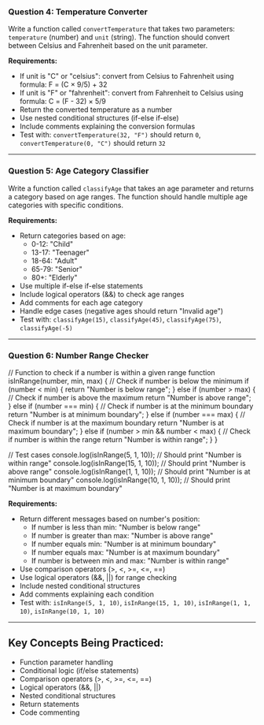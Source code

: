 
### Question 4: Temperature Converter
Write a function called `convertTemperature` that takes two parameters: `temperature` (number) and `unit` (string). The function should convert between Celsius and Fahrenheit based on the unit parameter.

**Requirements:**
- If unit is "C" or "celsius": convert from Celsius to Fahrenheit using formula: F = (C × 9/5) + 32
- If unit is "F" or "fahrenheit": convert from Fahrenheit to Celsius using formula: C = (F - 32) × 5/9
- Return the converted temperature as a number
- Use nested conditional structures (if-else if-else)
- Include comments explaining the conversion formulas
- Test with: `convertTemperature(32, "F")` should return `0`, `convertTemperature(0, "C")` should return `32`

---

### Question 5: Age Category Classifier
Write a function called `classifyAge` that takes an age parameter and returns a category based on age ranges. The function should handle multiple age categories with specific conditions.

**Requirements:**
- Return categories based on age:
  - 0-12: "Child"
  - 13-17: "Teenager" 
  - 18-64: "Adult"
  - 65-79: "Senior"
  - 80+: "Elderly"
- Use multiple if-else if-else statements
- Include logical operators (&&) to check age ranges
- Add comments for each age category
- Handle edge cases (negative ages should return "Invalid age")
- Test with: `classifyAge(15)`, `classifyAge(45)`, `classifyAge(75)`, `classifyAge(-5)`

---

### Question 6: Number Range Checker

// Function to check if a number is within a given range
function isInRange(number, min, max) {
  // Check if number is below the minimum
  if (number < min) {
    return "Number is below range";
  } else if (number > max) {
    // Check if number is above the maximum
    return "Number is above range";
  } else if (number === min) {
    // Check if number is at the minimum boundary
    return "Number is at minimum boundary";
  } else if (number === max) {
    // Check if number is at the maximum boundary
    return "Number is at maximum boundary";
  } else if (number > min && number < max) {
    // Check if number is within the range
    return "Number is within range";
  }
}

// Test cases
console.log(isInRange(5, 1, 10));   // Should print "Number is within range"
console.log(isInRange(15, 1, 10));  // Should print "Number is above range"
console.log(isInRange(1, 1, 10));   // Should print "Number is at minimum boundary"
console.log(isInRange(10, 1, 10));  // Should print "Number is at maximum boundary"

**Requirements:**
- Return different messages based on number's position:
  - If number is less than min: "Number is below range"
  - If number is greater than max: "Number is above range"
  - If number equals min: "Number is at minimum boundary"
  - If number equals max: "Number is at maximum boundary"
  - If number is between min and max: "Number is within range"
- Use comparison operators (>, <, >=, <=, ==)
- Use logical operators (&&, ||) for range checking
- Include nested conditional structures
- Add comments explaining each condition
- Test with: `isInRange(5, 1, 10)`, `isInRange(15, 1, 10)`, `isInRange(1, 1, 10)`, `isInRange(10, 1, 10)`

---

## Key Concepts Being Practiced:
- Function parameter handling
- Conditional logic (if/else statements)
- Comparison operators (>, <, >=, <=, ==)
- Logical operators (&&, ||)
- Nested conditional structures
- Return statements
- Code commenting